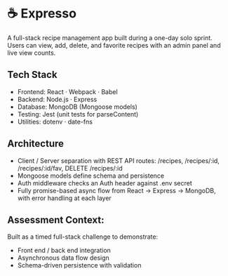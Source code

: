 # ☕️ Expresso

A full-stack recipe management app built during a one-day solo sprint. Users can view, add, delete, and favorite recipes with an admin panel and live view counts.

## Tech Stack
- Frontend: React · Webpack · Babel
- Backend: Node.js · Express
- Database: MongoDB (Mongoose models)
- Testing: Jest (unit tests for parseContent)
- Utilities: dotenv · date-fns

## Architecture
- Client / Server separation with REST API routes:
/recipes, /recipes/:id, /recipes/:id/fav, DELETE /recipes/:id
- Mongoose models define schema and persistence
- Auth middleware checks an Auth header against .env secret
- Fully promise-based async flow from React → Express → MongoDB, with error handling at each layer

## Assessment Context:
Built as a timed full-stack challenge to demonstrate:
- Front end / back end integration
- Asynchronous data flow design
- Schema-driven persistence with validation
